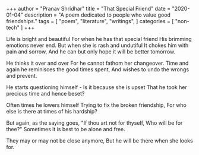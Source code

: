+++
author = "Pranav Shridhar"
title = "That Special Friend"
date = "2020-01-04"
description = "A poem dedicated to people who value good friendships."
tags = [
    "poem",
    "literature",
    "writings",
]
categories = [
    "non-tech"
]
+++
  
Life is bright and beautiful 
For when he has that special friend
His brimming emotions never end.
But when she is rash and undutiful
It chokes him with pain and sorrow,
And he can but only hope it will be better tomorrow.

He thinks it over and over
For he cannot fathom her changeover.
Time and again he reminisces the good times spent,
And wishes to undo the wrongs and prevent.

He starts questioning himself - 
Is it because she is upset
That he took her precious time and hence beset?

Often times he lowers himself
Trying to fix the broken friendship,
For who else is there at times of his hardship?

But again, as the saying goes, "If thou art not for thyself,
Who will be for thee?"
Sometimes it is best to be alone and free.

They may or may not be close anymore, 
But he will be there when she looks for.
